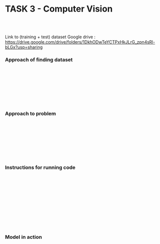 <h1>TASK 3 - Computer Vision</h1>
<br>
<br>

Link to (training + test) dataset Google drive : https://drive.google.com/drive/folders/1DkhODwTeYCTPxHkJLrG_zpn4sRl-bLGx?usp=sharing    <br>
<h3>Approach of finding dataset</h3>
<br>
<br>
<br>
<br>
<br>
<br>
<br>
<h3>Approach to problem</h3>
<br>
<br>
<br>
<br>
<br>
<br>
<br>
<h3>Instructions for running code</h3>
<br>
<br>
<br>
<br>
<br>
<br>
<br>
<br>
<br>
<br>
<h3>Model in action</h3>

